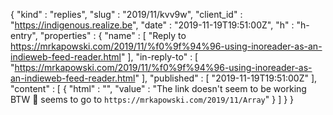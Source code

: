 {
  "kind" : "replies",
  "slug" : "2019/11/kvv9w",
  "client_id" : "https://indigenous.realize.be",
  "date" : "2019-11-19T19:51:00Z",
  "h" : "h-entry",
  "properties" : {
    "name" : [ "Reply to https://mrkapowski.com/2019/11/%f0%9f%94%96-using-inoreader-as-an-indieweb-feed-reader.html" ],
    "in-reply-to" : [ "https://mrkapowski.com/2019/11/%f0%9f%94%96-using-inoreader-as-an-indieweb-feed-reader.html" ],
    "published" : [ "2019-11-19T19:51:00Z" ],
    "content" : [ {
      "html" : "",
      "value" : "The link doesn't seem to be working BTW 🤔 seems to go to `https://mrkapowski.com/2019/11/Array`"
    } ]
  }
}
